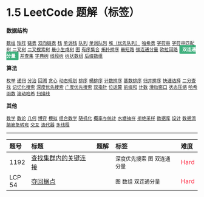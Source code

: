 # 1.5 LeetCode 题解（标签）

**数据结构**

[`数组`](../solution/数组)
[`矩阵`](../solution/矩阵)
[`链表`](../solution/链表)
[`双向链表`](../solution/双向链表)
[`栈`](../solution/栈)
[`单调栈`](../solution/单调栈)
[`队列`](../solution/队列)
[`单调队列`](../solution/单调队列)
[`堆（优先队列）`](../solution/堆（优先队列）)
[`哈希表`](../solution/哈希表)
[`字符串`](../solution/字符串)
[`字符串匹配`](../solution/字符串匹配)
[`树`](../solution/树)
[`二叉树`](../solution/二叉树)
[`二叉搜索树`](../solution/二叉搜索树)
[`最小生成树`](../solution/最小生成树)
[`图`](../solution/图)
[`有序集合`](../solution/有序集合)
[`拓扑排序`](../solution/拓扑排序)
[`最短路`](../solution/最短路)
[`强连通分量`](../solution/强连通分量)
[`欧拉回路`](../solution/欧拉回路)
<span class="blue">双连通分量</span>
[`并查集`](../solution/并查集)
[`字典树`](../solution/字典树)
[`线段树`](../solution/线段树)
[`树状数组`](../solution/树状数组)
[`后缀数组`](../solution/后缀数组)

**算法**

[`枚举`](../solution/枚举)
[`递归`](../solution/递归)
[`分治`](../solution/分治)
[`回溯`](../solution/回溯)
[`贪心`](../solution/贪心)
[`动态规划`](../solution/动态规划)
[`排序`](../solution/排序)
[`桶排序`](../solution/桶排序)
[`计数排序`](../solution/计数排序)
[`基数排序`](../solution/基数排序)
[`归并排序`](../solution/归并排序)
[`快速选择`](../solution/快速选择)
[`二分查找`](../solution/二分查找)
[`记忆化搜索`](../solution/记忆化搜索)
[`深度优先搜索`](../solution/深度优先搜索)
[`广度优先搜索`](../solution/广度优先搜索)
[`双指针`](../solution/双指针)
[`位运算`](../solution/位运算)
[`前缀和`](../solution/前缀和)
[`计数`](../solution/计数)
[`滑动窗口`](../solution/滑动窗口)
[`状态压缩`](../solution/状态压缩)
[`哈希函数`](../solution/哈希函数)
[`滚动哈希`](../solution/滚动哈希)
[`扫描线`](../solution/扫描线)

**其他**

[`数学`](../solution/数学)
[`数论`](../solution/数论)
[`几何`](../solution/几何)
[`博弈`](../solution/博弈)
[`模拟`](../solution/模拟)
[`组合数学`](../solution/组合数学)
[`随机化`](../solution/随机化)
[`概率与统计`](../solution/概率与统计)
[`水塘抽样`](../solution/水塘抽样)
[`拒绝采样`](../solution/拒绝采样)
[`数据库`](../solution/数据库)
[`设计`](../solution/设计)
[`数据流`](../solution/数据流)
[`脑筋急转弯`](../solution/脑筋急转弯)
[`交互`](../solution/交互)
[`迭代器`](../solution/迭代器)
[`多线程`](../solution/多线程)

<style>
.blue {
    background-color: #3eaf7c;
    padding: 0.25rem 0.5rem;
    margin: 0;
    font-size: 0.85em;
    border-radius: 3px;
    color: white;
    font-weight: bold;
}
table th:first-of-type { width: 10%; }
table th:nth-of-type(2) { width: 35%; }
table th:nth-of-type(3) { width: 10%; }
table th:nth-of-type(4) { width: 35%; }
table th:nth-of-type(5) { width: 10%; }
</style>

---

| 题号 | 标题 | 题解 | 标签 | 难度 |
| :------ | :------ | :------ | :------ | :------ |
| 1192 | [查找集群内的关键连接](https://leetcode.com/problems/critical-connections-in-a-network/) |  | `深度优先搜索` `图` `双连通分量` | <font color=#ff334b>Hard</font> |
| LCP 54 | [夺回据点](https://leetcode.cn/problems/s5kipK/) |  | `图` `数组` `双连通分量` | <font color=#ff334b>Hard</font> |